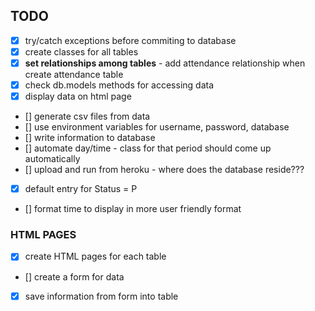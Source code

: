 ## TODO

- [x] try/catch exceptions before commiting to database
- [x] create classes for all tables
- [x] **set relationships among tables** - add attendance relationship when create attendance table
- [x] check db.models methods for accessing data
- [x] display data on html page
- [] generate csv files from data
- [] use environment variables for username, password, database
- [] write information to database
- [] automate day/time - class for that period should come up automatically
- [] upload and run from heroku - where does the database reside???
- [x] default entry for Status = P
- [] format time to display in more user friendly format

### HTML PAGES

- [x] create HTML pages for each table
- [] create a form for data
- [x] save information from form into table

<!-- <form method="POST" action="#" name="att_form">
  {{ att_form.hidden_tag() }}

  <div class="form-group">
    <legend class="border-bottom mb-4"> Include prefilled fields for: Week, Date, DOW, Period</legend>

  <div class = "row">

    <div class = "col-3">{{ form.email.label(class="form-control-label") }} {{ form.email(class="form-control form-control-lg") }}</div>

    <div class = "col-3">{{ form.student.label(class="form-control-label") }} {{ form.student(class="form-control form-control-lg") }}</div>
    <div class = "col-3">{{ form.status.label(class="form-control-label") }} {{ form.status(class="form-control form-control-lg") }}</div>
    <div class = "col-3">{{ form.comment.label(class="form-control-label") }} {{ form.comment(class="form-control form-control-lg") }}</div>

    <div class = "col-2 d-flex flex-column justify-content-end"> {{ form.save(class="btn btn-outline-info  form-control-lg") }} </div>
</div>

</form> -->
